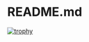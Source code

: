 # README.md
[![trophy](https://github-profile-trophy.vercel.app/BaalskultXLIX)](https://github.com/ryo-ma/github-profile-trophy)

